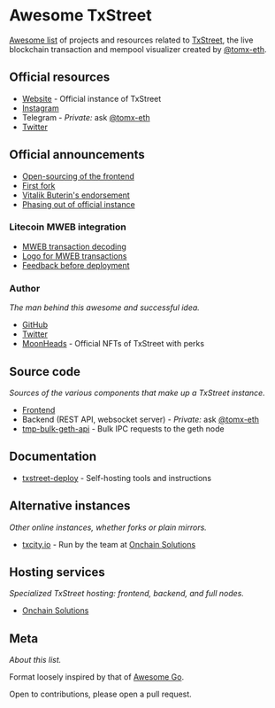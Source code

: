 # Awesome TxStreet

[Awesome list][awesome-list] of projects and resources related to
[TxStreet][txstreet], the live blockchain transaction and mempool visualizer
created by [@tomx-eth].

[awesome-list]: https://github.com/topics/awesome-list
[txstreet]: https://txstreet.com/
[@tomx-eth]: https://github.com/tomx-eth

## Official resources

- [Website](https://txstreet.com/) - Official instance of TxStreet
- [Instagram](https://www.instagram.com/txstreetcom/)
- Telegram - _Private:_ ask [@tomx-eth]
- [Twitter](https://twitter.com/txstreetCom)

## Official announcements

- [Open-sourcing of the
  frontend](https://twitter.com/txstreetCom/status/1691536989580034048)
- [First fork](https://twitter.com/txstreetCom/status/1725159931534340472)
- [Vitalik Buterin's
  endorsement](https://twitter.com/vitalikbuterin/status/1299892964160749570)
- [Phasing out of official instance](https://t.me/MWEB_Testnet/1/21654)

### Litecoin MWEB integration

- [MWEB transaction decoding](https://t.me/MWEB_Testnet/1/18938)
- [Logo for MWEB transactions](https://t.me/MWEB_Testnet/1/19137)
- [Feedback before deployment](https://t.me/MWEB_Testnet/1/19265)

### Author

_The man behind this awesome and successful idea._

- [GitHub][@tomx-eth]
- [Twitter](https://twitter.com/tomxeth)
- [MoonHeads](https://moonheads.io/) - Official NFTs of TxStreet with perks

## Source code

_Sources of the various components that make up a TxStreet instance._

- [Frontend](https://github.com/txstreet/txstreet)
- Backend (REST API, websocket server) - _Private:_ ask [@tomx-eth]
- [tmp-bulk-geth-api](https://github.com/txstreet/tmp-bulk-geth-api) - Bulk IPC
  requests to the geth node

## Documentation

- [txstreet-deploy](https://github.com/Roman2K/txstreet-deploy) - Self-hosting
  tools and instructions

## Alternative instances

_Other online instances, whether forks or plain mirrors._

- [txcity.io](https://txcity.io) - Run by the team at [Onchain
  Solutions](https://onchainsol.com)

## Hosting services

_Specialized TxStreet hosting: frontend, backend, and full nodes._

- [Onchain Solutions](https://onchainsol.com)

## Meta

_About this list._

Format loosely inspired by that of [Awesome Go][awesome-go].

Open to contributions, please open a pull request.

[awesome-go]: https://github.com/avelino/awesome-go
